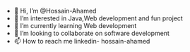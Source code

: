 - 👋 Hi, I’m @Hossain-Ahamed
- 👀 I’m interested in Java,Web development and fun project
- 🌱 I’m currently learning Web development
- 💞️ I’m looking to collaborate on software development
- 📫 How to reach me linkedin- hossain-ahamed

<!---
Hossain-Ahamed/Hossain-Ahamed is a ✨ special ✨ repository because its `README.md` (this file) appears on your GitHub profile.
You can click the Preview link to take a look at your changes.
--->
